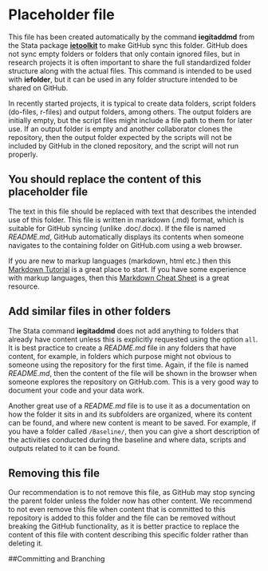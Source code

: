 # Placeholder file

This file has been created automatically by the command **iegitaddmd** from the Stata package [**ietoolkit**](https://worldbank.github.io/ietoolkit) to make GitHub sync this folder. GitHub does not sync empty folders or folders that only contain ignored files, but in research projects it is often important to share the full standardized folder structure along with the actual files. This command is intended to be used with **iefolder**, but it can be used in any folder structure intended to be shared on GitHub.

In recently started projects, it is typical to create data folders, script folders (do-files, r-files) and output folders, among others. The output folders are initially empty, but the script files might include a file path to them for later use. If an output folder is empty and another collaborator clones the repository, then the output folder expected by the scripts will not be included by GitHub in the cloned repository, and the script will not run properly.

## You should replace the content of this placeholder file

The text in this file should be replaced with text that describes the intended use of this folder. This file is written in markdown (.md) format, which is suitable for GitHub syncing (unlike .doc/.docx). If the file is named *README.md*, GitHub automatically displays its contents when someone navigates to the containing folder on GitHub.com using a web browser.

If you are new to markup languages (markdown, html etc.) then this [Markdown Tutorial](https://www.markdowntutorial.com/) is a great place to start. If you have some experience with markup languages, then this [Markdown Cheat Sheet](https://guides.github.com/pdfs/markdown-cheatsheet-online.pdf) is a great resource.

## Add similar files in other folders

The Stata command **iegitaddmd** does not add anything to folders that already have content unless this is explicitly requested using the option `all`. It is best practice to create a *README.md* file in any folders that have content, for example, in folders which purpose might not obvious to someone using the repository for the first time. Again, if the file is named *README.md*, then the content of the file will be shown in the browser when someone explores the repository on GitHub.com. This is a very good way to document your code and your data work.

Another great use of a *README.md* file is to use it as a documentation on how the folder it sits in and its subfolders are organized,  where its content can be found, and where new content is meant to be saved. For example, if you have a folder called `/Baseline/`, then you can give a short description of the activities conducted during the baseline and where data, scripts and outputs related to it can be found.

## Removing this file

Our recommendation is to not remove this file, as GitHub may stop syncing the parent folder unless the folder now has other content. We recommend to not even remove this file when content that is committed to this repository is added to this folder and the file can be removed without breaking the GitHub functionality, as it is better practice to replace the content of this file with content describing this specific folder rather than deleting it.

##Committing and Branching
